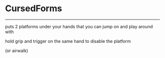 # CursedForms
-------------------------------------------------------
puts 2 platforms under your hands that you can jump on and play around with

hold grip and trigger on the same hand to disable the platform

(or airwalk)
